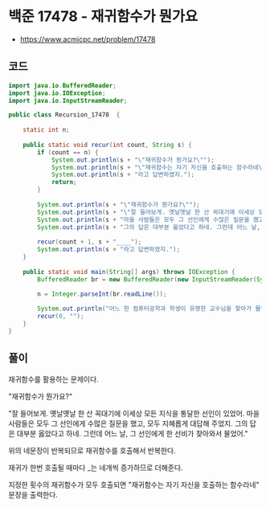 # 백준 17478 - 재귀함수가 뭔가요
- https://www.acmicpc.net/problem/17478

## 코드
```java
import java.io.BufferedReader;
import java.io.IOException;
import java.io.InputStreamReader;

public class Recursion_17478  {
	
	static int n;
	
	public static void recur(int count, String s) {
        if (count == n) {
            System.out.println(s + "\"재귀함수가 뭔가요?\"");
            System.out.println(s + "\"재귀함수는 자기 자신을 호출하는 함수라네\"");
            System.out.println(s + "라고 답변하였지.");
            return;
		}
		
		System.out.println(s + "\"재귀함수가 뭔가요?\"");
        System.out.println(s + "\"잘 들어보게. 옛날옛날 한 산 꼭대기에 이세상 모든 지식을 통달한 선인이 있었어.");
        System.out.println(s + "마을 사람들은 모두 그 선인에게 수많은 질문을 했고, 모두 지혜롭게 대답해 주었지.");
        System.out.println(s + "그의 답은 대부분 옳았다고 하네. 그런데 어느 날, 그 선인에게 한 선비가 찾아와서 물었어.\"");
        
        recur(count + 1, s + "____");
        System.out.println(s + "라고 답변하였지.");
	}
	
	public static void main(String[] args) throws IOException {
		BufferedReader br = new BufferedReader(new InputStreamReader(System.in));
		
		n = Integer.parseInt(br.readLine());

        System.out.println("어느 한 컴퓨터공학과 학생이 유명한 교수님을 찾아가 물었다.");
        recur(0, "");
	}
}
```

## 풀이
재귀함수를 활용하는 문제이다.

"재귀함수가 뭔가요?"

"잘 들어보게. 옛날옛날 한 산 꼭대기에 이세상 모든 지식을 통달한 선인이 있었어.
마을 사람들은 모두 그 선인에게 수많은 질문을 했고, 모두 지혜롭게 대답해 주었지.
그의 답은 대부분 옳았다고 하네. 그런데 어느 날, 그 선인에게 한 선비가 찾아와서 물었어."

위의 네문장이 반복되므로 재귀함수를 호출해서 반복한다.

재귀가 한번 호출될 때마다 _는 네개씩 증가하므로 더해준다.

지정한 횟수의 재귀함수가 모두 호출되면 "재귀함수는 자기 자신을 호출하는 함수라네" 문장을 출력한다.

